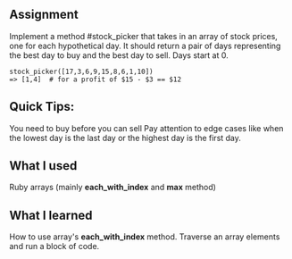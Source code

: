 ## Assignment
Implement a method #stock_picker that takes in an array of stock prices, one for each hypothetical day. It should return a pair of days representing the best day to buy and the best day to sell. Days start at 0.

    stock_picker([17,3,6,9,15,8,6,1,10])
    => [1,4]  # for a profit of $15 - $3 == $12

## Quick Tips:
You need to buy before you can sell
Pay attention to edge cases like when the lowest day is the last day or the highest day is the first day.

## What I used
Ruby arrays (mainly **each_with_index** and **max** method)

## What I learned
How to use array's **each_with_index** method. Traverse an array elements and run a block of code.